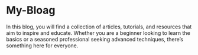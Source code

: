 # My-Bloag
In this blog, you will find a collection of articles, tutorials, and resources that aim to inspire and educate. Whether you are a beginner looking to learn the basics or a seasoned professional seeking advanced techniques, there’s something here for everyone.
